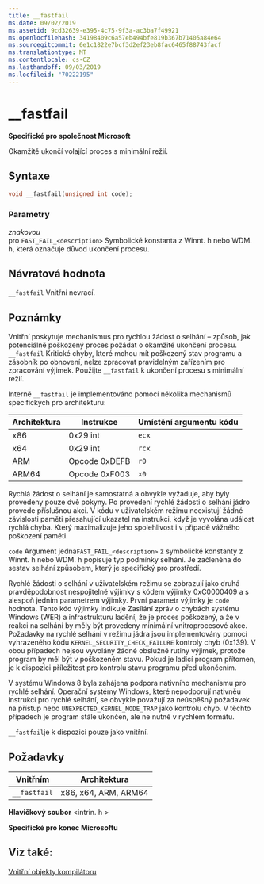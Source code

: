 ```yaml
---
title: __fastfail
ms.date: 09/02/2019
ms.assetid: 9cd32639-e395-4c75-9f3a-ac3ba7f49921
ms.openlocfilehash: 34198409c6a57eb494bfe819b367b71405a84e64
ms.sourcegitcommit: 6e1c1822e7bcf3d2ef23eb8fac6465f88743facf
ms.translationtype: MT
ms.contentlocale: cs-CZ
ms.lasthandoff: 09/03/2019
ms.locfileid: "70222195"
---
```

# <a name="__fastfail"></a>__fastfail

**Specifické pro společnost Microsoft**

Okamžitě ukončí volající proces s minimální režií.

## <a name="syntax"></a>Syntaxe

```C
void __fastfail(unsigned int code);
```

### <a name="parameters"></a>Parametry

*znakovou*\
pro `FAST_FAIL_<description>` Symbolické konstanta z Winnt. h nebo WDM. h, která označuje důvod ukončení procesu.

## <a name="return-value"></a>Návratová hodnota

`__fastfail` Vnitřní nevrací.

## <a name="remarks"></a>Poznámky

Vnitřní poskytuje mechanismus pro rychlou žádost o selhání – způsob, jak potenciálně poškozený proces požádat o okamžité ukončení procesu. `__fastfail` Kritické chyby, které mohou mít poškozený stav programu a zásobník po obnovení, nelze zpracovat pravidelným zařízením pro zpracování výjimek. Použijte `__fastfail` k ukončení procesu s minimální režií.

Interně `__fastfail` je implementováno pomocí několika mechanismů specifických pro architekturu:

|Architektura|Instrukce|Umístění argumentu kódu|
|------------------|-----------------|-------------------------------|
|x86|0x29 int|`ecx`|
|x64|0x29 int|`rcx`|
|ARM|Opcode 0xDEFB|`r0`|
|ARM64|Opcode 0xF003|`x0`|

Rychlá žádost o selhání je samostatná a obvykle vyžaduje, aby byly provedeny pouze dvě pokyny. Po provedení rychlé žádosti o selhání jádro provede příslušnou akci. V kódu v uživatelském režimu neexistují žádné závislosti paměti přesahující ukazatel na instrukci, když je vyvolána událost rychlá chyba. Který maximalizuje jeho spolehlivost i v případě vážného poškození paměti.

`code` Argument jedna`FAST_FAIL_<description>` z symbolické konstanty z Winnt. h nebo WDM. h popisuje typ podmínky selhání. Je začleněna do sestav selhání způsobem, který je specifický pro prostředí.

Rychlé žádosti o selhání v uživatelském režimu se zobrazují jako druhá pravděpodobnost nespojitelné výjimky s kódem výjimky 0xC0000409 a s alespoň jedním parametrem výjimky. První parametr výjimky je `code` hodnota. Tento kód výjimky indikuje Zasílání zpráv o chybách systému Windows (WER) a infrastrukturu ladění, že je proces poškozený, a že v reakci na selhání by měly být provedeny minimální vnitroprocesové akce. Požadavky na rychlé selhání v režimu jádra jsou implementovány pomocí vyhrazeného kódu `KERNEL_SECURITY_CHECK_FAILURE` kontroly chyb (0x139). V obou případech nejsou vyvolány žádné obslužné rutiny výjimek, protože program by měl být v poškozeném stavu. Pokud je ladicí program přítomen, je k dispozici příležitost pro kontrolu stavu programu před ukončením.

V systému Windows 8 byla zahájena podpora nativního mechanismu pro rychlé selhání. Operační systémy Windows, které nepodporují nativněu instrukci pro rychlé selhání, se obvykle považují za neúspěšný požadavek na přístup nebo `UNEXPECTED_KERNEL_MODE_TRAP` jako kontrolu chyb. V těchto případech je program stále ukončen, ale ne nutně v rychlém formátu.

`__fastfail`je k dispozici pouze jako vnitřní.

## <a name="requirements"></a>Požadavky

|Vnitřním|Architektura|
|---------------|------------------|
|`__fastfail`|x86, x64, ARM, ARM64|

**Hlavičkový soubor** \<intrin. h >

**Specifické pro konec Microsoftu**

## <a name="see-also"></a>Viz také:

[Vnitřní objekty kompilátoru](../intrinsics/compiler-intrinsics.md)
